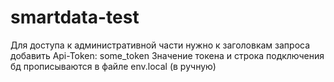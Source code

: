 # smartdata-test

Для доступа к административной части нужно к заголовкам запроса добавить Api-Token: some_token
Значение токена и строка подключения бд прописываются в файле env.local (в ручную)

